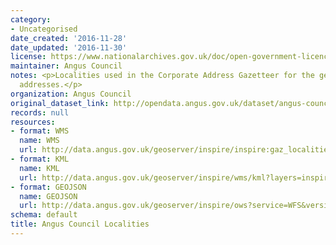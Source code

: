 ```yaml
---
category:
- Uncategorised
date_created: '2016-11-28'
date_updated: '2016-11-30'
license: https://www.nationalarchives.gov.uk/doc/open-government-licence/version/3/
maintainer: Angus Council
notes: <p>Localities used in the Corporate Address Gazetteer for the generation of
  addresses.</p>
organization: Angus Council
original_dataset_link: http://opendata.angus.gov.uk/dataset/angus-council-localities
records: null
resources:
- format: WMS
  name: WMS
  url: http://data.angus.gov.uk/geoserver/inspire/inspire:gaz_localities/wms?service=WMS&request=GetMap
- format: KML
  name: KML
  url: http://data.angus.gov.uk/geoserver/inspire/wms/kml?layers=inspire:gaz_localities&mode=download
- format: GEOJSON
  name: GEOJSON
  url: http://data.angus.gov.uk/geoserver/inspire/ows?service=WFS&version=1.0.0&request=GetFeature&typeName=inspire:gaz_localities&outputFormat=application%2Fjson&srsName=EPSG:3857
schema: default
title: Angus Council Localities
---
```

